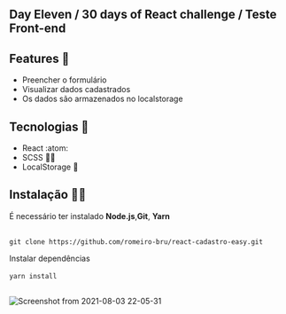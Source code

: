 ## Day Eleven / 30 days of React challenge / Teste Front-end

## Features :space_invader: 
* Preencher o formulário
* Visualizar dados cadastrados
* Os dados são armazenados no localstorage

## Tecnologias :mag_right:
* React :atom:
* SCSS :nail_care::sparkles:
* LocalStorage :notebook:

## Instalação 👨‍🏭

É necessário ter instalado <strong>Node.js</strong>,<strong>Git</strong>, <strong>Yarn</strong> 
<br>
<br>

```git clone https://github.com/romeiro-bru/react-cadastro-easy.git```

Instalar dependências
<br>
<br>
```yarn install```

##
![Screenshot from 2021-08-03 22-05-31](https://user-images.githubusercontent.com/56081906/128105680-6c23b680-dd9a-41d4-b46e-751937fa7dc4.png)
